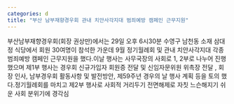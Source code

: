 ```yaml
---
categories: d
title: "부산 남부재향경우회 관내 치안사각지대 범죄예방 캠페인 근무지원"
---
```

부산남부재향경우회(회장 권상만)에서는 29일 오후 6시30분 수영구 남천동 소재 삼대정 식당에서 회원 30여명이 참석한 가운데 9월 정기월례회 및 관내 치안사각지대 각종 범죄예방 캠페인 근무지원을 했다.이날 행사는 사무국장의 사회로 1, 2부로 나누어 진행했으며 제1부 행사는 경우회 신규가입자 회원증 전달 및 신임자문위원 위촉장 전달 , 회장 인사, 남부경우회 활동사항 및 발전방안, 제59주년 경우의 날 행사 계획 등을 토의 했다.정기월례회를 마치고 제2부 행사로 사회적 거리두기 전면해제로 자칫 느슨해지기 쉬운 사회 분위기에 경각심
